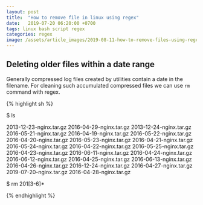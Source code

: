 ```yaml
---
layout: post
title:  "How to remove file in linux using regex"
date:   2019-07-20 06:20:00 +0700
tags: linux bash script regex
categories: regex
image: /assets/article_images/2019-08-11-how-to-remove-files-using-regex/files.jpg
---
```


## Deleting older files within a date range

Generally compressed log files created by utilities contain a date in the filename.
For cleaning such accumulated compressed files we can use `rm` command with regex.

{% highlight sh %}

$ ls

2013-12-23-nginx.tar.gz                2016-04-29-nginx.tar.gz
2013-12-24-nginx.tar.gz                2016-05-21-nginx.tar.gz
2016-04-19-nginx.tar.gz                2016-05-22-nginx.tar.gz
2016-04-20-nginx.tar.gz                2016-05-23-nginx.tar.gz
2016-04-21-nginx.tar.gz                2016-05-24-nginx.tar.gz
2016-04-22-nginx.tar.gz                2016-05-25-nginx.tar.gz
2016-04-23-nginx.tar.gz                2016-06-11-nginx.tar.gz
2016-04-24-nginx.tar.gz                2016-06-12-nginx.tar.gz
2016-04-25-nginx.tar.gz                2016-06-13-nginx.tar.gz
2016-04-26-nginx.tar.gz                2016-12-24-nginx.tar.gz
2016-04-27-nginx.tar.gz                2019-07-20-nginx.tar.gz
2016-04-28-nginx.tar.gz


$ rm 201[3-6]*

{% endhighlight %}

